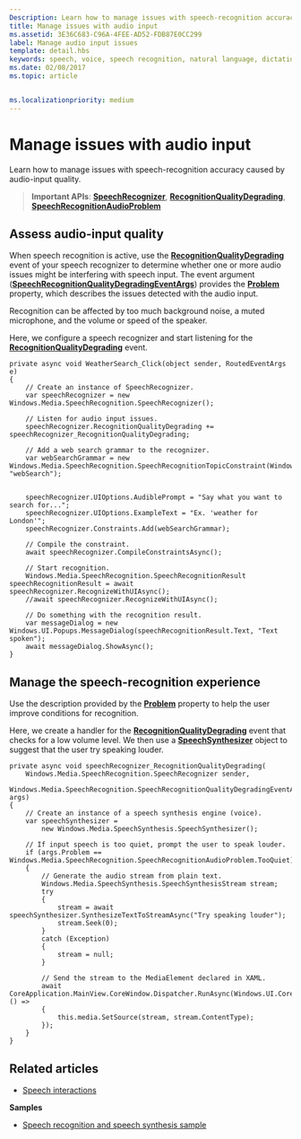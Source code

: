 ```yaml
---
Description: Learn how to manage issues with speech-recognition accuracy caused by audio-input quality.
title: Manage issues with audio input
ms.assetid: 3E36C683-C96A-4FEE-AD52-FDB87E0CC299
label: Manage audio input issues
template: detail.hbs
keywords: speech, voice, speech recognition, natural language, dictation, input, user interaction
ms.date: 02/08/2017
ms.topic: article


ms.localizationpriority: medium
---
```

# Manage issues with audio input


Learn how to manage issues with speech-recognition accuracy caused by audio-input quality.

> **Important APIs**: [**SpeechRecognizer**](/uwp/api/Windows.Media.SpeechRecognition.SpeechRecognizer), [**RecognitionQualityDegrading**](/uwp/api/windows.media.speechrecognition.speechrecognizer.recognitionqualitydegrading), [**SpeechRecognitionAudioProblem**](/uwp/api/Windows.Media.SpeechRecognition.SpeechRecognitionAudioProblem)


## Assess audio-input quality


When speech recognition is active, use the [**RecognitionQualityDegrading**](/uwp/api/windows.media.speechrecognition.speechrecognizer.recognitionqualitydegrading) event of your speech recognizer to determine whether one or more audio issues might be interfering with speech input. The event argument ([**SpeechRecognitionQualityDegradingEventArgs**](/uwp/api/Windows.Media.SpeechRecognition.SpeechRecognitionQualityDegradingEventArgs)) provides the [**Problem**](/uwp/api/windows.media.speechrecognition.speechrecognitionqualitydegradingeventargs.problem) property, which describes the issues detected with the audio input.

Recognition can be affected by too much background noise, a muted microphone, and the volume or speed of the speaker.

Here, we configure a speech recognizer and start listening for the [**RecognitionQualityDegrading**](/uwp/api/windows.media.speechrecognition.speechrecognizer.recognitionqualitydegrading) event.

```CSharp
private async void WeatherSearch_Click(object sender, RoutedEventArgs e)
{
    // Create an instance of SpeechRecognizer.
    var speechRecognizer = new Windows.Media.SpeechRecognition.SpeechRecognizer();

    // Listen for audio input issues.
    speechRecognizer.RecognitionQualityDegrading += speechRecognizer_RecognitionQualityDegrading;

    // Add a web search grammar to the recognizer.
    var webSearchGrammar = new Windows.Media.SpeechRecognition.SpeechRecognitionTopicConstraint(Windows.Media.SpeechRecognition.SpeechRecognitionScenario.WebSearch, "webSearch");


    speechRecognizer.UIOptions.AudiblePrompt = "Say what you want to search for...";
    speechRecognizer.UIOptions.ExampleText = "Ex. 'weather for London'";
    speechRecognizer.Constraints.Add(webSearchGrammar);

    // Compile the constraint.
    await speechRecognizer.CompileConstraintsAsync();

    // Start recognition.
    Windows.Media.SpeechRecognition.SpeechRecognitionResult speechRecognitionResult = await speechRecognizer.RecognizeWithUIAsync();
    //await speechRecognizer.RecognizeWithUIAsync();

    // Do something with the recognition result.
    var messageDialog = new Windows.UI.Popups.MessageDialog(speechRecognitionResult.Text, "Text spoken");
    await messageDialog.ShowAsync();
}
```

## Manage the speech-recognition experience


Use the description provided by the [**Problem**](/uwp/api/windows.media.speechrecognition.speechrecognitionqualitydegradingeventargs.problem) property to help the user improve conditions for recognition.

Here, we create a handler for the [**RecognitionQualityDegrading**](/uwp/api/windows.media.speechrecognition.speechrecognizer.recognitionqualitydegrading) event that checks for a low volume level. We then use a [**SpeechSynthesizer**](/uwp/api/Windows.Media.SpeechSynthesis.SpeechSynthesizer) object to suggest that the user try speaking louder.

```CSharp
private async void speechRecognizer_RecognitionQualityDegrading(
    Windows.Media.SpeechRecognition.SpeechRecognizer sender,
    Windows.Media.SpeechRecognition.SpeechRecognitionQualityDegradingEventArgs args)
{
    // Create an instance of a speech synthesis engine (voice).
    var speechSynthesizer =
        new Windows.Media.SpeechSynthesis.SpeechSynthesizer();

    // If input speech is too quiet, prompt the user to speak louder.
    if (args.Problem == Windows.Media.SpeechRecognition.SpeechRecognitionAudioProblem.TooQuiet)
    {
        // Generate the audio stream from plain text.
        Windows.Media.SpeechSynthesis.SpeechSynthesisStream stream;
        try
        {
            stream = await speechSynthesizer.SynthesizeTextToStreamAsync("Try speaking louder");
            stream.Seek(0);
        }
        catch (Exception)
        {
            stream = null;
        }

        // Send the stream to the MediaElement declared in XAML.
        await CoreApplication.MainView.CoreWindow.Dispatcher.RunAsync(Windows.UI.Core.CoreDispatcherPriority.High, () =>
        {
            this.media.SetSource(stream, stream.ContentType);
        });
    }
}
```

## Related articles


* [Speech interactions](speech-interactions.md)

**Samples**
* [Speech recognition and speech synthesis sample](https://github.com/Microsoft/Windows-universal-samples/tree/master/Samples/SpeechRecognitionAndSynthesis)
 

 